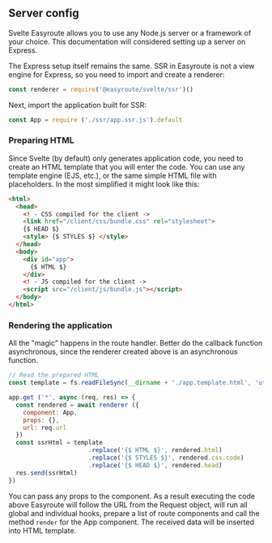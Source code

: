## Server config

Svelte Easyroute allows you to use any Node.js server
or a framework of your choice. This documentation will
considered setting up a server on Express.

The Express setup itself remains the same. SSR in Easyroute is not
a view engine for Express, so you need to import
and create a renderer:

```javascript
const renderer = require('@easyroute/svelte/ssr')()
```

Next, import the application built for SSR:

```javascript
const App = require ('./ssr/app.ssr.js').default
```

### Preparing HTML

Since Svelte (by default) only generates application code,
you need to create an HTML template that you will enter
the code. You can use any template engine (EJS, etc.), or
the same simple HTML file with placeholders. In the most simplified
it might look like this:

```html
<html>
  <head>
    <! - CSS compiled for the client ->
    <link href="/client/css/bundle.css" rel="stylesheet">
    {$ HEAD $}
    <style> {$ STYLES $} </style>
  </head>
  <body>
    <div id="app">
      {$ HTML $}
    </div>
    <! - JS compiled for the client ->
    <script src="/client/js/bundle.js"></script>
  </body>
</html>
```

### Rendering the application

All the "magic" happens in the route handler. Better do
the callback function asynchronous, since the renderer created above
is an asynchronous function.

```javascript
// Read the prepared HTML
const template = fs.readFileSync(__dirname + './app.template.html', 'utf8')

app.get ('*', async (req, res) => {
  const rendered = await renderer ({
    component: App,
    props: {},
    url: req.url
  })
  const ssrHtml = template
                      .replace('{$ HTML $}', rendered.html)
                      .replace('{$ STYLES $}', rendered.css.code)
                      .replace('{$ HEAD $}', rendered.head)
  res.send(ssrHtml)
})
```

You can pass any props to the component. As a result
executing the code above Easyroute will follow the URL from the Request object, will run all global and individual hooks,
prepare a list of route components and call the method
`render` for the App component. The received data will be inserted into
HTML template.
